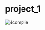 # project_1
![4complie](https://user-images.githubusercontent.com/104616369/188431621-2fcd94c7-7ec2-4e0d-9c66-032d8441246d.PNG)
